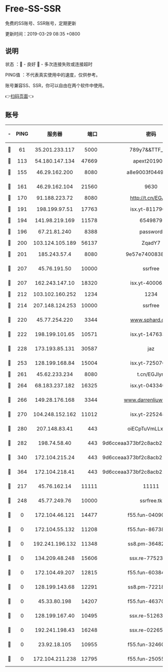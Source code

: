# Free-SS-SSR

免费的SS账号、SSR账号，定期更新

更新时间：2019-03-29 08:35 +0800

## 说明

状态     ：🙂 - 良好 🙁 - 多次连接失败或连接超时

PING值   ：不代表真实使用中的速度，仅供参考。

账号兼容SS、SSR，你可以自由在两个软件中使用。

👉[扫码页面](https://liesauer.github.io/Free-SS-SSR/)👈

## 账号

|-|PING|服务器|端口|密码|加密方式|区域|
|:----:|:----:|:-----:|-----:|:----:|:----:|:----:|
|🙂|61|35.201.233.117|5000|789y7&&TTF_+><|aes-256-cfb|US|
|🙂|113|54.180.147.134|47669|apext2019001|chacha20|KR|
|🙂|155|46.29.162.200|8080|a8e9003f0449cea5|chacha20-ietf|RU|
|🙂|161|46.29.162.104|21560|9630|aes-128-ctr|RU|
|🙂|170|91.188.223.72|8080|http://t.cn/EGJIyrl|rc4-md5|RU|
|🙂|191|198.199.97.51|17763|isx.yt-81179662|aes-256-cfb|US|
|🙂|194|141.98.219.169|11578|6549879|chacha20|US|
|🙂|196|67.21.81.240|8388|password|aes-256-cfb|US|
|🙂|200|103.124.105.189|56137|ZqadY7|chacha20|US|
|🙂|201|185.243.57.4|8080|9e57e7400838a01e|chacha20-ietf|US|
|🙂|207|45.76.191.50|10000|ssrfree|aes-256-cfb|SG|
|🙂|207|162.243.147.10|18320|isx.yt-40006100|aes-256-cfb|US|
|🙂|212|103.102.160.252|1234|1234|rc4-md5|JP|
|🙂|214|207.148.124.253|10000|ssrfree|aes-256-cfb|SG|
|🙂|220|45.77.254.220|3344|www.sphard.com|aes-256-cfb|SG|
|🙂|222|198.199.101.65|10571|isx.yt-14763389|aes-256-cfb|US|
|🙂|228|173.193.85.131|30587|jaz|aes-256-cfb|US|
|🙂|253|128.199.168.84|15004|isx.yt-72507623|aes-256-cfb|SG|
|🙂|261|45.62.233.234|8080|t.cn/EGJIyrl|rc4-md5|CA|
|🙂|264|68.183.237.182|16325|isx.yt-04334006|aes-256-cfb|SG|
|🙂|266|149.28.176.168|3344|www.darrenliuwei.com|aes-256-cfb|AU|
|🙂|270|104.248.152.162|11012|isx.yt-22524807|aes-256-cfb|SG|
|🙂|280|207.148.83.41|443|oiECpTuVmLLxk4Ts|aes-256-cfb|AU|
|🙂|282|198.74.58.40|443|9d6cceaa373bf2c8acb22e60b6a58be6|aes-256-cfb|US|
|🙂|340|172.104.215.24|443|9d6cceaa373bf2c8acb22e60b6a58be6|aes-256-cfb|US|
|🙂|364|172.104.218.41|443|9d6cceaa373bf2c8acb22e60b6a58be6|aes-256-cfb|US|
|🙂|217|45.76.162.14|11111|11111|aes-256-cfb|SG|
|🙂|248|45.77.249.76|10000|ssrfree.tk|aes-256-cfb|SG|
|🙁|0|172.104.46.121|14477|f55.fun-04090442|aes-256-cfb|SG|
|🙁|0|172.104.55.132|11208|f55.fun-86738977|aes-256-cfb|SG|
|🙁|0|192.241.196.132|11348|ss8.pm-36482567|aes-256-cfb|US|
|🙁|0|134.209.48.248|15606|ssx.re-77523677|aes-256-cfb|US|
|🙁|0|172.104.49.207|12815|f55.fun-60384843|aes-256-cfb|SG|
|🙁|0|128.199.143.68|12291|ss8.pm-72218941|aes-256-cfb|SG|
|🙁|0|45.33.80.198|14207|f55.fun-46370894|aes-256-cfb|US|
|🙁|0|128.199.167.40|10495|ssx.re-51263032|aes-256-cfb|SG|
|🙁|0|192.241.198.43|16248|ssx.re-02265507|aes-256-cfb|US|
|🙁|0|23.92.18.105|10955|f55.fun-32460118|aes-256-cfb|US|
|🙁|0|172.104.211.238|12795|f55.fun-25055177|aes-256-cfb|US|
